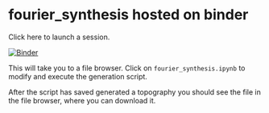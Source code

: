 

# fourier_synthesis hosted on binder
Click here to launch a session. 

[![Binder](https://mybinder.org/badge_logo.svg)](https://mybinder.org/v2/gh/AntoineSIMTEK/binder_fourier_synthesis/HEAD)

This will take you to a file browser.
Click on `fourier_synthesis.ipynb` to modify and execute the generation script. 

After the script has saved generated a topography you should see the file in the file browser, where you can download it.